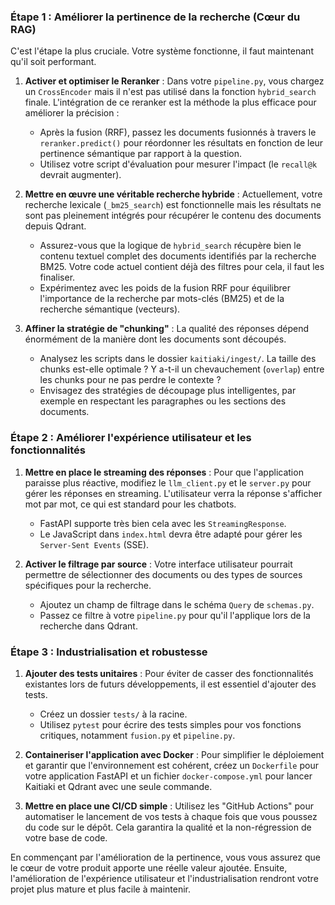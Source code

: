 ### Étape 1 : Améliorer la pertinence de la recherche (Cœur du RAG)

C'est l'étape la plus cruciale. Votre système fonctionne, il faut maintenant qu'il soit performant.

1.  **Activer et optimiser le Reranker** : Dans votre `pipeline.py`, vous chargez un `CrossEncoder` mais il n'est pas utilisé dans la fonction `hybrid_search` finale. L'intégration de ce reranker est la méthode la plus efficace pour améliorer la précision :
    * Après la fusion (RRF), passez les documents fusionnés à travers le `reranker.predict()` pour réordonner les résultats en fonction de leur pertinence sémantique par rapport à la question.
    * Utilisez votre script d'évaluation pour mesurer l'impact (le `recall@k` devrait augmenter).

2.  **Mettre en œuvre une véritable recherche hybride** : Actuellement, votre recherche lexicale (`_bm25_search`) est fonctionnelle mais les résultats ne sont pas pleinement intégrés pour récupérer le contenu des documents depuis Qdrant.
    * Assurez-vous que la logique de `hybrid_search` récupère bien le contenu textuel complet des documents identifiés par la recherche BM25. Votre code actuel contient déjà des filtres pour cela, il faut les finaliser.
    * Expérimentez avec les poids de la fusion RRF pour équilibrer l'importance de la recherche par mots-clés (BM25) et de la recherche sémantique (vecteurs).

3.  **Affiner la stratégie de "chunking"** : La qualité des réponses dépend énormément de la manière dont les documents sont découpés.
    * Analysez les scripts dans le dossier `kaitiaki/ingest/`. La taille des chunks est-elle optimale ? Y a-t-il un chevauchement (`overlap`) entre les chunks pour ne pas perdre le contexte ?
    * Envisagez des stratégies de découpage plus intelligentes, par exemple en respectant les paragraphes ou les sections des documents.

### Étape 2 : Améliorer l'expérience utilisateur et les fonctionnalités

1.  **Mettre en place le streaming des réponses** : Pour que l'application paraisse plus réactive, modifiez le `llm_client.py` et le `server.py` pour gérer les réponses en streaming. L'utilisateur verra la réponse s'afficher mot par mot, ce qui est standard pour les chatbots.
    * FastAPI supporte très bien cela avec les `StreamingResponse`.
    * Le JavaScript dans `index.html` devra être adapté pour gérer les `Server-Sent Events` (SSE).

2.  **Activer le filtrage par source** : Votre interface utilisateur pourrait permettre de sélectionner des documents ou des types de sources spécifiques pour la recherche.
    * Ajoutez un champ de filtrage dans le schéma `Query` de `schemas.py`.
    * Passez ce filtre à votre `pipeline.py` pour qu'il l'applique lors de la recherche dans Qdrant.

### Étape 3 : Industrialisation et robustesse

1.  **Ajouter des tests unitaires** : Pour éviter de casser des fonctionnalités existantes lors de futurs développements, il est essentiel d'ajouter des tests.
    * Créez un dossier `tests/` à la racine.
    * Utilisez `pytest` pour écrire des tests simples pour vos fonctions critiques, notamment `fusion.py` et `pipeline.py`.

2.  **Containeriser l'application avec Docker** : Pour simplifier le déploiement et garantir que l'environnement est cohérent, créez un `Dockerfile` pour votre application FastAPI et un fichier `docker-compose.yml` pour lancer Kaitiaki et Qdrant avec une seule commande.

3.  **Mettre en place une CI/CD simple** : Utilisez les "GitHub Actions" pour automatiser le lancement de vos tests à chaque fois que vous poussez du code sur le dépôt. Cela garantira la qualité et la non-régression de votre base de code.

En commençant par l'amélioration de la pertinence, vous vous assurez que le cœur de votre produit apporte une réelle valeur ajoutée. Ensuite, l'amélioration de l'expérience utilisateur et l'industrialisation rendront votre projet plus mature et plus facile à maintenir.